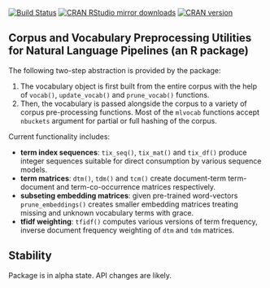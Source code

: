 [![Build Status](https://travis-ci.org/vspinu/mlvocab.svg?branch=master)](https://travis-ci.org/vspinu/mlvocab) [![CRAN RStudio mirror downloads](http://cranlogs.r-pkg.org/badges/mlvocab)](https://cran.r-project.org/package=mlvocab) [![CRAN version](http://www.r-pkg.org/badges/version/mlvocab)](https://cran.r-project.org/package=mlvocab)

## Corpus and Vocabulary Preprocessing Utilities for Natural Language Pipelines (an R package)

The following two-step abstraction is provided by the package:

  1. The vocabulary object is first built from the entire corpus with the help of `vocab()`, `update_vocab()` and `prune_vocab()` functions. 
  2. Then, the vocabulary is passed alongside the corpus to a variety of corpus pre-processing functions. Most of the `mlvocab` functions accept `nbuckets` argument for partial or full hashing of the corpus.

Current functionality includes:

 - __term index sequences__: `tix_seq()`, `tix_mat()` and `tix_df()` produce integer sequences suitable for direct consumption by various sequence models.
 - __term matrices__: `dtm()`, `tdm()` and `tcm()` create document-term term-document and term-co-occurrence matrices respectively.
 - __subseting embedding matrices__: given pre-trained word-vectors `prune_embeddings()` creates smaller embedding matrices treating missing and unknown vocabulary terms with grace.
 - __tfidf weighting__: `tfidf()` computes various versions of term frequency, inverse document frequency weighting of `dtm` and `tdm` matrices.
 
 
## Stability

Package is in alpha state. API changes are likely.
